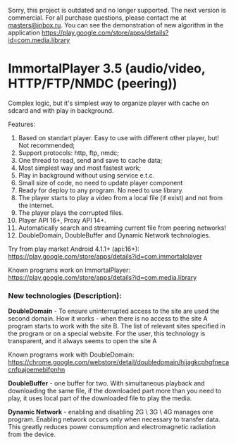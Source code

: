 Sorry, this project is outdated and no longer supported. The next version is commercial. For all purchase questions, please contact me at masters@inbox.ru. You can see the demonstration of new algorithm in the application https://play.google.com/store/apps/details?id=com.media.library

ImmortalPlayer 3.5 (audio/video, HTTP/FTP/NMDC (peering))
==============

Complex logic, but it's simplest way to organize player with cache on sdcard and with play in background.

Features:

1. Based on standart player. Easy to use with different other player, but! Not recommended;
2. Support protocols: http, ftp, nmdc;
3. One thread to read, send and save to cache data;
4. Most simplest way and most fastest work;
5. Play in background without using service e.t.c.
6. Small size of code, no need to update player component
7. Ready for deploy to any program. No need to use library.
8. The player starts to play a video from a local file (if exist) and not from the internet.
9. The player plays the corrupted files.
10. Player API 16+, Proxy API 14+.
11. Automatically search and streaming current file from peering networks!
12. DoubleDomain, DoubleBuffer and Dynamic Network technologies.

Try from play market Android 4.1.1+ (api:16+): https://play.google.com/store/apps/details?id=com.immortalplayer

Known programs work on ImmortalPlayer:
https://play.google.com/store/apps/details?id=com.media.library

<h3>New technologies (Description):</h3>

<b>DoubleDomain</b> - To ensure uninterrupted access to the site are used the second domain. 
How it works - when there is no access to the site A program starts to work with the site B. The list of relevant sites specified in the program or on a special website. For the user, this technology is transparent, and it always seems to open the site A

Known programs work with DoubleDomain:
https://chrome.google.com/webstore/detail/doubledomain/hijagkcphgfnecacnfpajoemebifpnhn

<b>DoubleBuffer</b> - one buffer for two. With simultaneous playback and downloading the same file, if the downloaded part more than you need to play, it uses local part of the downloaded file to play the media.

<b>Dynamic Network</b> - enabling and disabling 2G \ 3G \ 4G manages one program. Enabling network occurs only when necessary to transfer data. This greatly reduces power consumption and electromagnetic radiation from the device.
